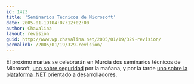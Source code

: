 ```yaml
---
id: 1423
title: 'Seminarios Técnicos de Microsoft'
date: 2005-01-19T04:07:12+02:00
author: Chavalina
layout: revision
guid: http://www.wp.chavalina.net/2005/01/19/329-revision/
permalink: /2005/01/19/329-revision/
---
```

El próximo martes se celebrarán en Murcia dos seminarios técnicos de Microsoft, <a href="http://www.microsoft.com/spain/technet/jornadas/gira/default.asp#jornadas" target="_blank">uno sobre seguridad</a> por la mañana, y por la tarde <a href="http://msevents-eu.microsoft.com/cui/EventDetail.aspx?culture=es-ES&#038;EventID=118754225&#038;EventCategory=1" target="_blank">uno sobre la plataforma .NET</a> orientado a desarrolladores.